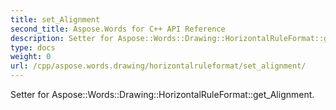 ```yaml
---
title: set_Alignment
second_title: Aspose.Words for C++ API Reference
description: Setter for Aspose::Words::Drawing::HorizontalRuleFormat::get_Alignment. 
type: docs
weight: 0
url: /cpp/aspose.words.drawing/horizontalruleformat/set_alignment/
---
```


Setter for Aspose::Words::Drawing::HorizontalRuleFormat::get_Alignment. 


